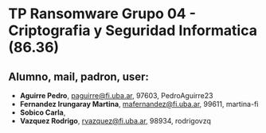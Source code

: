 # TP Ransomware Grupo 04 - Criptografia y Seguridad Informatica (86.36)

## Alumno, mail, padron, user: 
* **Aguirre Pedro**, paguirre@fi.uba.ar, 97603, PedroAguirre23
* **Fernandez Irungaray Martina**, mafernandez@fi.uba.ar, 99611, martina-fi
* **Sobico Carla**, 
* **Vazquez Rodrigo**, rvazquez@fi.uba.ar, 98934, rodrigovzq


